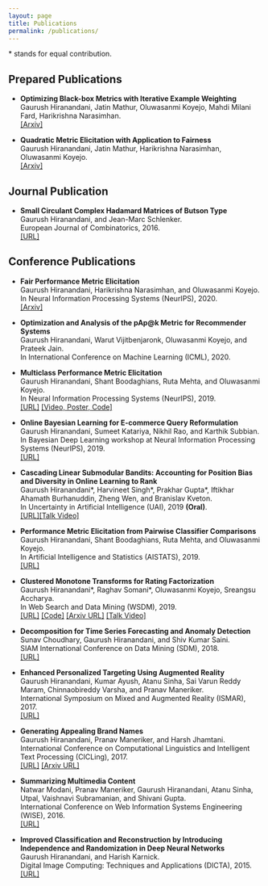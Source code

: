 ```yaml
---
layout: page
title: Publications
permalink: /publications/
---
```


\* stands for equal contribution.

<!---
## Prepared Publications

* **Rich-Item Recommendations for Rich-Users via GCNN: Exploiting Dynamic and Static Side Information**<br />
Gaurush Hiranandani, Amar Budhiraja, Navya Yarrabelly, Ayush Choure, Oluwasanmi Koyejo and Prateek Jain.<br />
[[Arxiv]](https://arxiv.org/abs/2001.10495)
-->

## Prepared Publications

* **Optimizing Black-box Metrics with Iterative Example Weighting**<br />
Gaurush Hiranandani, Jatin Mathur, Oluwasanmi Koyejo, Mahdi Milani Fard, Harikrishna Narasimhan.<br />
[[Arxiv]](https://arxiv.org/abs/2102.09492)

* **Quadratic Metric Elicitation with Application to Fairness**<br />
Gaurush Hiranandani, Jatin Mathur, Harikrishna Narasimhan, Oluwasanmi Koyejo.<br />
[[Arxiv]](https://arxiv.org/abs/2011.01516)

## Journal Publication

* **Small Circulant Complex Hadamard Matrices of Butson Type**<br />
Gaurush Hiranandani, and Jean-Marc Schlenker.<br />
European Journal of Combinatorics, 2016.<br />
[[URL]](https://www.sciencedirect.com/science/article/pii/S0195669815001274)

## Conference Publications

* **Fair Performance Metric Elicitation**<br />
Gaurush Hiranandani, Harikrishna Narasimhan, and Oluwasanmi Koyejo.<br />
In Neural Information Processing Systems (NeurIPS), 2020.<br />
[[Arxiv]](https://arxiv.org/abs/2006.12732)

* **Optimization and Analysis of the pAp@k Metric for Recommender Systems**<br />
Gaurush Hiranandani, Warut Vijitbenjaronk, Oluwasanmi Koyejo, and Prateek Jain.<br />
In International Conference on Machine Learning (ICML), 2020.<br />

* **Multiclass Performance Metric Elicitation**<br />
Gaurush Hiranandani, Shant Boodaghians, Ruta Mehta, and Oluwasanmi Koyejo.<br />
In Neural Information Processing Systems (NeurIPS), 2019.<br />
[[URL]](https://papers.nips.cc/paper/9133-multiclass-performance-metric-elicitation) [[Video, Poster, Code]](https://drive.google.com/drive/folders/1AWZ6xvSUwNGQYeYzI2yf-MYPvgnba8YJ?usp=sharing)

* **Online Bayesian Learning for E-commerce Query Reformulation**<br />
Gaurush Hiranandani, Sumeet Katariya, Nikhil Rao, and Karthik Subbian.<br />
In Bayesian Deep Learning workshop at Neural Information Processing Systems (NeurIPS), 2019.<br />
[[URL]](http://bayesiandeeplearning.org/2019/papers/31.pdf)

* **Cascading Linear Submodular Bandits: Accounting for Position Bias and Diversity in Online Learning to Rank**<br />
Gaurush Hiranandani\*, Harvineet Singh\*, Prakhar Gupta\*, Iftikhar Ahamath Burhanuddin, Zheng Wen, and Branislav Kveton.<br />
In Uncertainty in Artificial Intelligence (UAI), 2019 **(Oral)**.<br />
[[URL]](http://auai.org/uai2019/proceedings/papers/248.pdf)[[Talk Video]](https://www.youtube.com/watch?v=HaVYPvUHtQU)

* **Performance Metric Elicitation from Pairwise Classifier Comparisons**<br />
Gaurush Hiranandani, Shant Boodaghians, Ruta Mehta, and Oluwasanmi Koyejo.<br />
In Artificial Intelligence and Statistics (AISTATS), 2019.<br />
[[URL]](http://proceedings.mlr.press/v89/hiranandani19a.html)

* **Clustered Monotone Transforms for Rating Factorization**<br />
Gaurush Hiranandani\*, Raghav Somani\*, Oluwasanmi Koyejo, Sreangsu Accharya.<br />
In Web Search and Data Mining (WSDM), 2019.<br />
[[URL]](https://dl.acm.org/citation.cfm?id=3291005) [[Code]](https://github.com/RaghavSomani/CMTRF) [[Arxiv URL]](https://arxiv.org/abs/1811.00159) [[Talk Video]](https://www.youtube.com/watch?v=KyHUan_7YnQ)

* **Decomposition for Time Series Forecasting and Anomaly Detection**<br />
Sunav Choudhary, Gaurush Hiranandani, and Shiv Kumar Saini.<br />
SIAM International Conference on Data Mining (SDM), 2018.<br />
[[URL]](https://epubs.siam.org/doi/abs/10.1137/1.9781611975321.59)

* **Enhanced Personalized Targeting Using Augmented Reality**<br />
Gaurush Hiranandani, Kumar Ayush, Atanu Sinha, Sai Varun Reddy Maram, Chinnaobireddy Varsha, and Pranav Maneriker.<br />
International Symposium on Mixed and Augmented Reality (ISMAR), 2017.<br />
[[URL]](https://ieeexplore.ieee.org/document/8088451/)

* **Generating Appealing Brand Names**<br />
Gaurush Hiranandani, Pranav Maneriker, and Harsh Jhamtani.<br />
International Conference on Computational Linguistics and Intelligent Text Processing (CICLing), 2017.<br />
[[URL]](https://link.springer.com/chapter/10.1007/978-3-319-77116-8_45) [[Arxiv URL]](https://arxiv.org/abs/1706.09335)

* **Summarizing Multimedia Content**<br />
Natwar Modani, Pranav Maneriker, Gaurush Hiranandani, Atanu Sinha, Utpal, Vaishnavi Subramanian, and Shivani Gupta.<br />
International Conference on Web Information Systems Engineering (WISE), 2016.<br />
[[URL]](https://link.springer.com/chapter/10.1007/978-3-319-48743-4_27)

* **Improved Classification and Reconstruction by Introducing Independence and Randomization in Deep Neural Networks**<br />
Gaurush Hiranandani, and Harish Karnick.<br />
Digital Image Computing: Techniques and Applications (DICTA), 2015.<br />
[[URL]](https://ieeexplore.ieee.org/document/7371270/)
